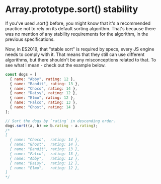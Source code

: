 # Array.prototype.sort() stability

If you've used .sort() before, you might know that it's a recommended practice not to rely on its default sorting algorithm. That's because there was no mention of any stability requirements for the algorithm, in the previous specifications.

Now, in ES2019, that "stable sort" is required by specs, every JS engine needs to comply with it. That means that they still can use different algorithms, but there shouldn't be any misconceptions related to that. To see what I mean - check out the example below.

```js
const dogs = [
  { name: "Abby", rating: 12 },
  { name: "Bandit", rating: 13 },
  { name: "Choco", rating: 14 },
  { name: "Daisy", rating: 12 },
  { name: "Elmo", rating: 12 },
  { name: "Falco", rating: 13 },
  { name: "Ghost", rating: 14 }
];

// Sort the dogs by `rating` in descending order.
dogs.sort((a, b) => b.rating - a.rating);
/* 
[
  { name: "Choco",  rating: 14 },
  { name: "Ghost",  rating: 14 },
  { name: "Bandit", rating: 13 },
  { name: "Falco",  rating: 13 },
  { name: "Abby",   rating: 12 },
  { name: "Daisy",  rating: 12 },
  { name: "Elmo",   rating: 12 },
]
*/
```
